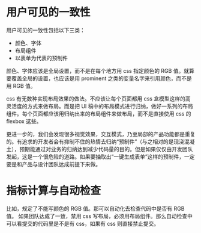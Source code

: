 # 用户可见的一致性

用户可见的一致性包括以下三类：

* 颜色、字体
* 布局组件
* 以表单为代表的预制件

颜色、字体应该是全局设置，而不是在每个地方用 css 指定颜色的 RGB 值。就算要覆盖全局的设置，也应该是用 prominent 之类的变量名字来引用颜色，而不是用 RGB 值。

css 有无数种实现布局效果的做法。不应该让每个页面都用 css 盒模型这样的高灵活度的方式来做布局。而是把 UI 稿中的布局模式进行归纳，做好一系列的布局组件。每个页面都应该用归纳出来的布局组件来做布局，而不是直接使用 css 的 flexbox 这些。

更进一步的，我们会发现很多视觉效果，交互模式，乃至局部的产品功能都是重复的。有追求的开发者会有抑制不住的热情去归纳“预制件”（与之相对的是现浇混凝土），预期能通过对业务的归纳达到减少代码量的目的。但是如果仅仅由开发团队发起，这是一个很危险的道路。如果要抽取出“一键生成表单”这样的预制件，一定要是和产品与设计团队达成前提下来做。

# 指标计算与自动检查

比如，规定了不能写颜色的 RGB 值。那可以自动化去检查代码中是否有 RGB 值。
如果团队达成了一致，禁用 css 写布局，必须用布局组件。那么自动检查中可以看提交的代码里是不是有 css，如果有 css 则直接禁止提交。